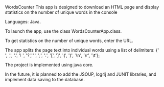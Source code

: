 WordsCounter
This app is designed to download an HTML page and display statistics on the number of unique words in the console

Languages: Java.

To launch the app, use the class WordsCounterApp.class.

To get statistics on the number of unique words, enter the URL.

The app splits the page text into individual words using a list of delimiters: {' ', ',', '.', '! ', '?','"', ';', ':', '[', ']', '(', ')', '\n', '\r', '\t'};

The project is implemented using java core.

In the future, it is planned to add the JSOUP, log4j and JUNIT libraries, and implement data saving to the database.
